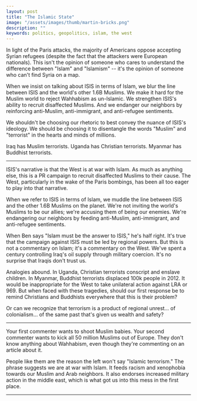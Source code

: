 ```yaml
---
layout: post
title: "The Islamic State"
image: "/assets/images/thumb/martin-bricks.png"
description: ""
keywords: politics, geopolitics, islam, the west
---
```


In light of the Paris attacks, the majority of Americans oppose accepting Syrian refugees (despite the fact that the attackers were European nationals). This isn't the opinion of someone who cares to understand the difference between "Islam" and "Islamism" -- it's the opinion of someone who can't find Syria on a map.

When we insist on talking about ISIS in terms of Islam, we blur the line between ISIS and the world's other 1.6B Muslims. We make it hard for the Muslim world to reject Wahhabism as un-Islamic. We strengthen ISIS's ability to recruit disaffected Muslims. And we endanger our neighbors by reinforcing anti-Muslim, anti-immigrant, and anti-refugee sentiments.

We shouldn't be choosing our rhetoric to best convey the nuance of ISIS's ideology. We should be choosing it to disentangle the words "Muslim" and "terrorist" in the hearts and minds of millions.

Iraq has Muslim terrorists. Uganda has Christian terrorists. Myanmar has Buddhist terrorists.

---

ISIS's narrative is that the West is at war with Islam. As much as anything else, this is a PR campaign to recruit disaffected Muslims to their cause. The West, particularly in the wake of the Paris bombings, has been all too eager to play into that narrative.

When we refer to ISIS in terms of Islam, we muddle the line between ISIS and the other 1.6B Muslims on the planet. We're not inviting the world's Muslims to be our allies; we're accusing them of being our enemies. We're endangering our neighbors by feeding anti-Muslim, anti-immigrant, and anti-refugee sentiments.

When Ben says "Islam must be the answer to ISIS," he's half right. It's true that the campaign against ISIS must be led by regional powers. But this is not a commentary on Islam; it's a commentary on the West. We've spent a century controlling Iraq's oil supply through military coercion. It's no surprise that Iraqis don't trust us.

Analogies abound. In Uganda, Christian terrorists conscript and enslave children. In Myanmar, Buddhist terrorists displaced 100k people in 2012. It would be inappropriate for the West to take unilateral action against LRA or 969. But when faced with these tragedies, should our first response be to remind Christians and Buddhists everywhere that this is their problem?

Or can we recognize that terrorism is a product of regional unrest... of colonialism... of the same past that's given us wealth and safety?

---

Your first commenter wants to shoot Muslim babies. Your second commenter wants to kick all 50 million Muslims out of Europe. They don't know anything about Wahhabism, even though they're commenting on an article about it.

People like them are the reason the left won't say "Islamic terrorism." The phrase suggests we are at war with Islam. It feeds racism and xenophobia towards our Muslim and Arab neighbors. It also endorses increased military action in the middle east, which is what got us into this mess in the first place.

---
